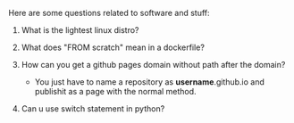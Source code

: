 Here are some questions related to software and stuff:

1. What is the lightest linux distro?

2. What does "FROM scratch" mean in a dockerfile?

3. How can you get a github pages domain without path after the domain?
    - You just have to name a repository as __username__.github.io and publishit as a page with the normal method.    

4. Can u use switch statement in python?